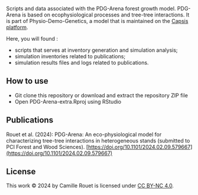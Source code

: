 Scripts and data associated with the PDG-Arena forest growth model. PDG-Arena is based on ecophysiological processes and tree-tree interactions. It is part of Physio-Demo-Genetics, a model that is maintained on the [Capsis platform](https://capsis.cirad.fr/capsis/help_en/physiodemogenetics).

Here, you will found :
- scripts that serves at inventory generation and simulation analysis;
- simulation inventories related to publications;
- simulation results files and logs related to publications.

## How to use 
- Git clone this repository or download and extract the repository ZIP file
- Open PDG-Arena-extra.Rproj using RStudio

## Publications
Rouet et al. (2024): PDG-Arena: An eco-physiological model for characterizing tree-tree interactions in heterogeneous stands (submitted to PCI Forest and Wood Sciences). [https://doi.org/10.1101/2024.02.09.579667](https://doi.org/10.1101/2024.02.09.579667)

## License
This work © 2024 by Camille Rouet is licensed under [CC BY-NC 4.0](http://creativecommons.org/licenses/by-nc/4.0/).
